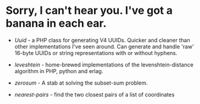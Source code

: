 Sorry, I can't hear you. I've got a banana in each ear.
=======================================================

-   *Uuid* - a PHP class for generating V4 UUIDs. Quicker and cleaner than 
    other implementations I've seen around. Can generate and handle 'raw'
    16-byte UUIDs or string representations with or without hyphens.

-   *leveshtein* - home-brewed implementations of the levenshtein-distance
    algorithm in PHP, python and erlag.

-   *zerosum* - A stab at solving the subset-sum problem.

-   *nearest-pairs* - find the two closest pairs of a list of coordinates
